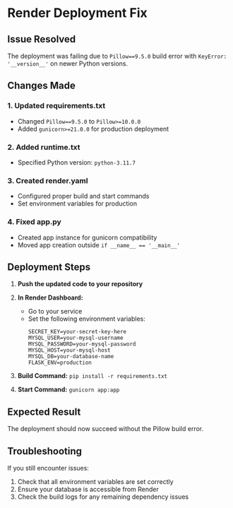 # Render Deployment Fix

## Issue Resolved
The deployment was failing due to `Pillow==9.5.0` build error with `KeyError: '__version__'` on newer Python versions.

## Changes Made

### 1. Updated requirements.txt
- Changed `Pillow==9.5.0` to `Pillow>=10.0.0`
- Added `gunicorn>=21.0.0` for production deployment

### 2. Added runtime.txt
- Specified Python version: `python-3.11.7`

### 3. Created render.yaml
- Configured proper build and start commands
- Set environment variables for production

### 4. Fixed app.py
- Created app instance for gunicorn compatibility
- Moved app creation outside `if __name__ == '__main__'`

## Deployment Steps

1. **Push the updated code to your repository**

2. **In Render Dashboard:**
   - Go to your service
   - Set the following environment variables:
     ```
     SECRET_KEY=your-secret-key-here
     MYSQL_USER=your-mysql-username
     MYSQL_PASSWORD=your-mysql-password
     MYSQL_HOST=your-mysql-host
     MYSQL_DB=your-database-name
     FLASK_ENV=production
     ```

3. **Build Command:** `pip install -r requirements.txt`
4. **Start Command:** `gunicorn app:app`

## Expected Result
The deployment should now succeed without the Pillow build error.

## Troubleshooting
If you still encounter issues:
1. Check that all environment variables are set correctly
2. Ensure your database is accessible from Render
3. Check the build logs for any remaining dependency issues 
